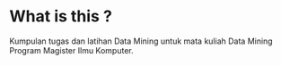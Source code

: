 # What is this ?

Kumpulan tugas dan latihan Data Mining untuk mata kuliah Data Mining Program Magister Ilmu Komputer.